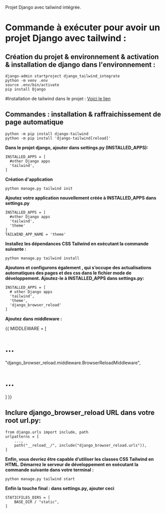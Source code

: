 Projet Django avec tailwind intégrée.

# Commande à exécuter pour avoir un projet Django avec tailwind :

## Création du projet & environnement & activation & installation de django dans l'environnement :
```
django-admin startproject django_tailwind_integrate
python -m venv .env
source .env/bin/activate
pip install Django
```

#Installation de tailwind dans le projet :
[Voici le lien](https://django-tailwind.readthedocs.io/en/latest/installation.html)

## Commandes : installation & raffraichissement de page automatique

```
python -m pip install django-tailwind
python -m pip install 'django-tailwind[reload]'
```

**Dans le projet django, ajouter dans settings.py (INSTALLED_APPS):**

```
INSTALLED_APPS = [
  #other Django apps
  'tailwind',
] 
```

**Création d'application**

```
python manage.py tailwind init
```

**Ajoutez votre application nouvellement créée à INSTALLED_APPS dans settings.py**

```
INSTALLED_APPS = [
  #other Django apps
  'tailwind',
  'theme'
] 
TAILWIND_APP_NAME = 'theme'
```

**Installez les dépendances CSS Tailwind en exécutant la commande suivante :**

```
python manage.py tailwind install
```

**Ajoutons et configurons également , qui s’occupe des actualisations automatiques des pages et des css dans le fichier mode de développement. Ajoutez-le à INSTALLED_APPS dans settings.py:**

```
INSTALLED_APPS = [
  # other Django apps
  'tailwind',
  'theme',
  'django_browser_reload'
]
```

**Ajoutez dans middleware :**

{{ 
MIDDLEWARE = [
  # ...
  "django_browser_reload.middleware.BrowserReloadMiddleware",
  # ...
]
}}

## Inclure django_browser_reload URL dans votre root url.py:

```
from django.urls import include, path
urlpatterns = [
    ...,
    path("__reload__/", include("django_browser_reload.urls")),
]
```

**Enfin, vous devriez être capable d’utiliser les classes CSS Tailwind en HTML. Démarrez le serveur de développement en exécutant la commande suivante dans votre terminal :**

```
python manage.py tailwind start
```

**Enfin la touche final : dans settings.py, ajouter ceci**

```
STATICFILES_DIRS = [
    BASE_DIR / "static",
]
```
